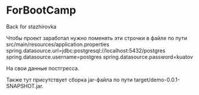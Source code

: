 # ForBootCamp
Back for stazhirovka

Чтобы проект заработал нужно поменять эти строчки в файле по пути src/main/resources/application.properties
spring.datasource.url=jdbc:postgresql://localhost:5432/postgres
spring.datasource.username=postgres
spring.datasource.password=kuatov

На свои данные постгресса.

Также тут присутствует сборка jar-файла по пути target/demo-0.0.1-SNAPSHOT.jar.
